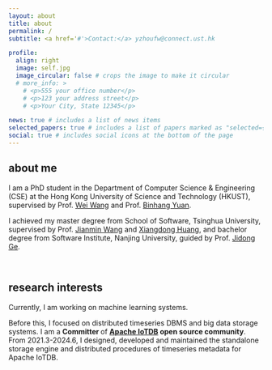 ```yaml
---
layout: about
title: about
permalink: /
subtitle: <a href='#'>Contact:</a> yzhoufw@connect.ust.hk

profile:
  align: right
  image: self.jpg
  image_circular: false # crops the image to make it circular
  # more_info: >
    # <p>555 your office number</p>
    # <p>123 your address street</p>
    # <p>Your City, State 12345</p>

news: true # includes a list of news items
selected_papers: true # includes a list of papers marked as "selected={true}"
social: true # includes social icons at the bottom of the page
---
```


## about me

I am a PhD student in the Department of Computer Science & Engineering (CSE) at the Hong Kong University of Science and Technology (HKUST), supervised by Prof. [Wei Wang](https://www.cse.ust.hk/~weiwa/) and Prof. [Binhang Yuan](https://binhangyuan.github.io/site/). 

I achieved my master degree from School of Software, Tsinghua University, supervised by Prof. [Jianmin Wang](https://www.thss.tsinghua.edu.cn/faculty/wangjianmin.htm) and [Xiangdong Huang](https://www.thss.tsinghua.edu.cn/faculty/huangxiangdong.htm), and bachelor degree from Software Institute, Nanjing University, guided by Prof. [Jidong Ge](https://software.nju.edu.cn/gjd/).

<br>

## research interests

Currently, I am working on machine learning systems. 

Before this, I focused on distributed timeseries DBMS and big data storage systems. I am a <b>Committer </b> of <b>[Apache IoTDB](https://iotdb.apache.org/) open source community</b>. From 2021.3-2024.6, I designed, developed and maintained the standalone storage engine and distributed procedures of timeseries metadata for Apache IoTDB.

